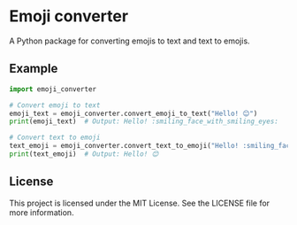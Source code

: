 # Emoji converter
A Python package for converting emojis to text and text to emojis.

## Example

```python
import emoji_converter

# Convert emoji to text
emoji_text = emoji_converter.convert_emoji_to_text("Hello! 😊")
print(emoji_text)  # Output: Hello! :smiling_face_with_smiling_eyes:

# Convert text to emoji
text_emoji = emoji_converter.convert_text_to_emoji("Hello! :smiling_face_with_smiling_eyes:")
print(text_emoji)  # Output: Hello! 😊
```

## License
This project is licensed under the MIT License. See the LICENSE file for more information.

